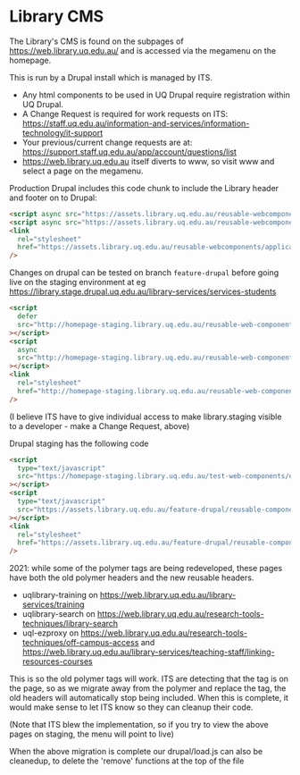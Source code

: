 # Library CMS

The Library's CMS is found on the subpages of <https://web.library.uq.edu.au/> and is accessed via the megamenu on the homepage.

This is run by a Drupal install which is managed by ITS.

- Any html components to be used in UQ Drupal require registration within UQ Drupal.
- A Change Request is required for work requests on ITS: <https://staff.uq.edu.au/information-and-services/information-technology/it-support>
- Your previous/current change requests are at: <https://support.staff.uq.edu.au/app/account/questions/list>
- <https://web.library.uq.edu.au> itself diverts to www, so visit www and select a page on the megamenu.

Production Drupal includes this code chunk to include the Library header and footer on to Drupal:

```html
<script async src="https://assets.library.uq.edu.au/reusable-webcomponents/uq-lib-reusable.min.js"></script>
<script async src="https://assets.library.uq.edu.au/reusable-webcomponents/applications/drupal/load.js"></script>
<link
  rel="stylesheet"
  href="https://assets.library.uq.edu.au/reusable-webcomponents/applications/drupal/custom-styles.css"
/>
```

Changes on drupal can be tested on branch `feature-drupal` before going live on the staging environment at eg <https://library.stage.drupal.uq.edu.au/library-services/services-students>

```html
<script
  defer
  src="http://homepage-staging.library.uq.edu.au/reusable-web-components-development/feature-drupal/uq-lib-reusable.min.js"
></script>
<script
  async
  src="http://homepage-staging.library.uq.edu.au/reusable-web-components-development/feature-drupal/applications/drupal/load.js"
></script>
<link
  rel="stylesheet"
  href="http://homepage-staging.library.uq.edu.au/reusable-web-components-development/feature-drupal/applications/drupal/custom-styles.css"
/>
```

(I believe ITS have to give individual access to make library.staging visible to a developer - make a Change Request, above)

Drupal staging has the following code

```html
<script
  type="text/javascript"
  src="https://homepage-staging.library.uq.edu.au/test-web-components/uq-lib-reusable.min.js"
></script>
<script
  type="text/javascript"
  src="https://assets.library.uq.edu.au/feature-drupal/reusable-components/libwww/load.js"
></script>
<link
  rel="stylesheet"
  href="https://assets.library.uq.edu.au/feature-drupal/reusable-components/libwww/custom-styles.css"
/>
```

2021: while some of the polymer tags are being redeveloped, these pages have both the old polymer headers and the new reusable headers.

- uqlibrary-training on https://web.library.uq.edu.au/library-services/training
- uqlibrary-search on https://web.library.uq.edu.au/research-tools-techniques/library-search
- uql-ezproxy on https://web.library.uq.edu.au/research-tools-techniques/off-campus-access and https://web.library.uq.edu.au/library-services/teaching-staff/linking-resources-courses

This is so the old polymer tags will work.
ITS are detecting that the tag is on the page, so as we migrate away from the polymer and replace the tag, the old headers will automatically stop being included.
When this is complete, it would make sense to let ITS know so they can cleanup their code.

(Note that ITS blew the implementation, so if you try to view the above pages on staging, the menu will point to live)

When the above migration is complete our drupal/load.js can also be cleanedup, to delete the 'remove' functions at the top of the file

